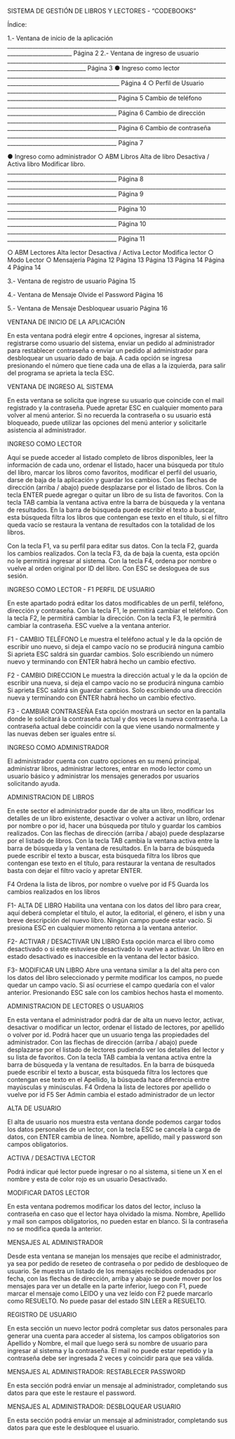 SISTEMA DE GESTIÓN DE LIBROS Y LECTORES - “CODEBOOKS”

Índice:

1.- Ventana de inicio de la aplicación _____________________________________________________________________________________________________ Página 2
2.- Ventana de ingreso de usuario __________________________________________________________________________________________________________ Página 3
●	Ingreso como lector ______________________________________________________________________________________________________________________ Página 4
  ○	Perfil de Usuario _____________________________________________________________________________________________________________________ Página 5
	  Cambio de teléfono  _____________________________________________________________________________________________________________________ Página 6
	  Cambio de dirección  _____________________________________________________________________________________________________________________ Página 6
	  Cambio de contraseña _____________________________________________________________________________________________________________________ Página 7

●	Ingreso como administrador
○	ABM Libros
Alta de libro
Desactiva / Activa libro
Modificar libro. _____________________________________________________________________________________________________________________ Página 8
 _____________________________________________________________________________________________________________________ Página 9
 _____________________________________________________________________________________________________________________ Página 10
 _____________________________________________________________________________________________________________________ Página 10
 _____________________________________________________________________________________________________________________ Página 11

○	ABM Lectores
Alta lector
Desactiva / Activa Lector
Modifica lector
○	Modo Lector
○	Mensajería	Página 12
Página 13
Página 13
Página 14
Página 4
Página 14

3.- Ventana de registro de usuario	Página 15

4.- Ventana de Mensaje Olvide el Password	Página 16

5.- Ventana de Mensaje Desbloquear usuario	Página 16


	
	
	
	
	










VENTANA DE INICIO DE LA APLICACIÓN

En esta ventana podrá elegir entre 4 opciones, ingresar al sistema, registrarse como usuario del sistema, enviar un pedido al administrador para restablecer contraseña o enviar un pedido al administrador para desbloquear un usuario dado de baja. 
A cada opción se ingresa presionando el número que tiene cada una de ellas a la izquierda, para salir del programa se aprieta la tecla ESC.

 





















VENTANA DE INGRESO AL SISTEMA

En esta ventana se solicita que ingrese su usuario que coincide con el mail registrado y la contraseña. 
Puede apretar ESC en cualquier momento para volver al menú anterior.
Si no recuerda la contraseña o su usuario está bloqueado, puede utilizar las opciones del menú anterior y solicitarle asistencia al administrador.

 





















INGRESO COMO LECTOR

Aquí se puede acceder al listado completo de libros disponibles, leer la información de cada uno, ordenar el listado, hacer una búsqueda por título del libro, marcar los libros como favoritos, modificar el perfil del usuario, darse de baja de la aplicación y guardar los cambios. 
Con las flechas de dirección (arriba / abajo) puede desplazarse por el listado de libros.
Con la tecla ENTER puede agregar o quitar un libro de su lista de favoritos.
Con la tecla TAB cambia la ventana activa entre la barra de búsqueda y la ventana de resultados.
En la barra de búsqueda puede escribir el texto a buscar, esta búsqueda filtra los libros que contengan ese texto en el título, si el filtro queda vacío se restaura la ventana de resultados con la totalidad de los libros.

Con la tecla F1, va su perfil para editar sus datos.
Con la tecla F2, guarda los cambios realizados.
Con la tecla F3, da de baja la cuenta, esta opción no le permitirá ingresar al sistema.
Con la tecla F4, ordena por nombre o vuelve al orden original por ID del libro.
Con ESC se desloguea de sus sesión.

 











INGRESO COMO LECTOR - F1 PERFIL DE USUARIO

En este apartado podrá editar los datos modificables de un perfil, teléfono, dirección y contraseña.
Con la tecla F1, le permitirá cambiar el teléfono.
Con la tecla F2, le permitirá cambiar la dirección.
Con la tecla F3, le permitirá cambiar la contraseña.
ESC vuelve a la ventana anterior.

 



















F1 - CAMBIO TELÉFONO
Le muestra el teléfono actual y le da la opción de escribir uno nuevo, si deja el campo vacío no se producirá ninguna cambio
Si aprieta ESC saldrá sin guardar cambios.
Solo escribiendo un número nuevo y terminando con ENTER habrá hecho un cambio efectivo.
 


F2 - CAMBIO DIRECCION
Le muestra la dirección actual y le da la opción de escribir una nueva, si deja el campo vacío no se producirá ninguna cambio
Si aprieta ESC saldrá sin guardar cambios.
Solo escribiendo una dirección nueva y terminando con ENTER habrá hecho un cambio efectivo.
 




F3 - CAMBIAR CONTRASEÑA
Esta opción mostrará un sector en la pantalla donde le solicitará la contraseña actual y dos veces la nueva contraseña.
La contraseña actual debe coincidir con la que viene usando normalmente y las nuevas deben ser iguales entre sí.

 
























INGRESO COMO ADMINISTRADOR

El administrador cuenta con cuatro opciones en su menú principal, administrar libros, administrar lectores, entrar en modo lector como un usuario básico y administrar los mensajes generados por usuarios solicitando ayuda.


 
























ADMINISTRACION DE LIBROS

En este sector el administrador puede dar de alta un libro, modificar los detalles de un libro existente, desactivar o volver a activar un libro, ordenar por nombre o por id, hacer una búsqueda por título y guardar los cambios realizados.
Con las flechas de dirección (arriba / abajo) puede desplazarse por el listado de libros.
Con la tecla TAB cambia la ventana activa entre la barra de búsqueda y la ventana de resultados.
En la barra de búsqueda puede escribir el texto a buscar, esta búsqueda filtra los libros que contengan ese texto en el título, para restaurar la ventana de resultados basta con dejar el filtro vacío y apretar ENTER.

F4 Ordena la lista de libros, por nombre o vuelve por id
F5 Guarda los cambios realizados en los libros

 














F1- ALTA DE LIBRO
Habilita una ventana con los datos del libro para crear, aquí deberá completar el título, el autor, la editorial, el género, el isbn y una breve descripción del nuevo libro. Ningún campo puede estar vacío. 
Si presiona ESC en cualquier momento retorna a la ventana anterior.

 


F2- ACTIVAR / DESACTIVAR UN LIBRO
Esta opción marca el libro como desactivado o si este estuviese desactivado lo vuelve a activar. Un libro en estado desactivado es inaccesible en la ventana del lector básico.

 




F3- MODIFICAR UN LIBRO
Abre una ventana similar a la del alta pero con los datos del libro seleccionado y permite modificar los campos, no puede quedar un campo vacío. Si así ocurriese el campo quedaría con el valor anterior.
Presionando ESC sale con los cambios hechos hasta el momento.

 






















ADMINISTRACION DE LECTORES O USUARIOS

En esta ventana el administrador podrá dar de alta un nuevo lector, activar, desactivar o modificar un lector, ordenar el listado de lectores, por apellido o volver por id.
Podrá hacer que un usuario tenga las propiedades del administrador.
Con las flechas de dirección (arriba / abajo) puede desplazarse por el listado de lectores pudiendo ver los detalles del lector y su lista de favoritos.
Con la tecla TAB cambia la ventana activa entre la barra de búsqueda y la ventana de resultados.
En la barra de búsqueda puede escribir el texto a buscar, esta búsqueda filtra los lectores que contengan ese texto en el Apellido, la búsqueda hace diferencia entre mayúsculas y minúsculas.
F4 Ordena la lista de lectores por apellido o vuelve por id
F5 Ser Admin cambia el estado administrador de un lector


 














ALTA DE USUARIO

El alta de usuario nos muestra esta ventana donde podemos cargar todos los datos personales de un lector, con la tecla ESC se cancela la carga de datos, con ENTER cambia de línea. Nombre, apellido, mail y password son campos obligatorios.

 

ACTIVA / DESACTIVA LECTOR

Podrá indicar qué lector puede ingresar o no al sistema, si tiene un X en el nombre y esta de color rojo es un usuario Desactivado.

 

MODIFICAR DATOS LECTOR

En esta ventana podremos modificar los datos del lector, incluso la contraseña en caso que el lector haya olvidado la misma. Nombre, Apellido y mail son campos obligatorios, no pueden estar en blanco. Si la contraseña no se modifica queda la anterior.
 

MENSAJES AL ADMINISTRADOR

Desde esta ventana se manejan los mensajes que recibe el administrador, ya sea por pedido de reseteo de contraseña o por pedido de desbloqueo de usuario.
Se muestra un listado de los mensajes recibidos ordenados por fecha, con las flechas de dirección, arriba y abajo se puede mover por los mensajes para ver un detalle en la parte inferior, luego con F1, puede marcar el mensaje como LEIDO y una vez leído con F2 puede marcarlo como RESUELTO. No puede pasar del estado SIN LEER a RESUELTO.
 

REGISTRO DE USUARIO

En esta sección un nuevo lector podrá completar sus datos personales para generar una cuenta para acceder al sistema, los campos obligatorios son Apellido y Nombre, el mail que luego será su nombre de usuario para ingresar al sistema y la contraseña.
El mail no puede estar repetido y la contraseña debe ser ingresada 2 veces y coincidir para que sea válida.

 






















MENSAJES AL ADMINISTRADOR: RESTABLECER PASSWORD

En esta sección podrá enviar un mensaje al administrador, completando sus datos para que este le restaure el password.

 

MENSAJES AL ADMINISTRADOR: DESBLOQUEAR USUARIO

En esta sección podrá enviar un mensaje al administrador, completando sus datos para que este le desbloquee el usuario.

 
